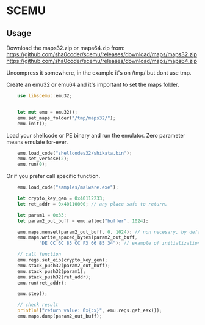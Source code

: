 
# SCEMU


## Usage

Download the maps32.zip or maps64.zip from:
https://github.com/sha0coder/scemu/releases/download/maps/maps32.zip
https://github.com/sha0coder/scemu/releases/download/maps/maps64.zip

Uncompress it somewhere, in the example it's on /tmp/ but dont use tmp.

Create an emu32 or emu64 and it's important to set the maps folder.

```rust
    use libscemu::emu32;


    let mut emu = emu32();
    emu.set_maps_folder("/tmp/maps32/");
    emu.init();

```

Load your shellcode or PE binary and run the emulator.
Zero parameter means emulate for-ever.

```rust
    emu.load_code("shellcodes32/shikata.bin");
    emu.set_verbose(2);
    emu.run(0); 
```

Or if you prefer call specific function.

```rust
    emu.load_code("samples/malware.exe");

    let crypto_key_gen = 0x40112233;
    let ret_addr = 0x40110000; // any place safe to return.

    let param1 = 0x33;
    let param2_out_buff = emu.alloc("buffer", 1024);

    emu.maps.memset(param2_out_buff, 0, 1024); // non necesary, by default alloc create zeros.
    emu.maps.write_spaced_bytes(param2_out_buff, 
            "DE CC 6C 83 CC F3 66 85 34"); // example of initialization.

    // call function
    emu.regs.set_eip(crypto_key_gen);
    emu.stack_push32(param2_out_buff);
    emu.stack_push32(param1);
    emu.stack_push32(ret_addr);
    emu.run(ret_addr);

    emu.step();

    // check result
    println!("return value: 0x{:x}", emu.regs.get_eax());
    emu.maps.dump(param2_out_buff);

```

